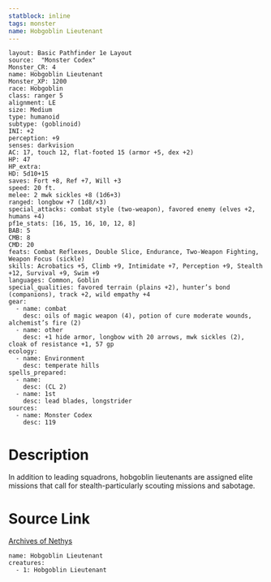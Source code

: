 ```yaml
---
statblock: inline
tags: monster
name: Hobgoblin Lieutenant
---
```

```statblock
layout: Basic Pathfinder 1e Layout
source:  "Monster Codex"
Monster_CR: 4
name: Hobgoblin Lieutenant
Monster_XP: 1200
race: Hobgoblin
class: ranger 5
alignment: LE
size: Medium
type: humanoid
subtype: (goblinoid)
INI: +2
perception: +9
senses: darkvision
AC: 17, touch 12, flat-footed 15 (armor +5, dex +2)
HP: 47
HP_extra: 
HD: 5d10+15
saves: Fort +8, Ref +7, Will +3
speed: 20 ft.
melee: 2 mwk sickles +8 (1d6+3)
ranged: longbow +7 (1d8/×3)
special_attacks: combat style (two-weapon), favored enemy (elves +2, humans +4)
pf1e_stats: [16, 15, 16, 10, 12, 8]
BAB: 5
CMB: 8
CMD: 20
feats: Combat Reflexes, Double Slice, Endurance, Two-Weapon Fighting, Weapon Focus (sickle)
skills: Acrobatics +5, Climb +9, Intimidate +7, Perception +9, Stealth +12, Survival +9, Swim +9
languages: Common, Goblin
special_qualities: favored terrain (plains +2), hunter’s bond (companions), track +2, wild empathy +4
gear:
  - name: combat
    desc: oils of magic weapon (4), potion of cure moderate wounds, alchemist’s fire (2)
  - name: other
    desc: +1 hide armor, longbow with 20 arrows, mwk sickles (2), cloak of resistance +1, 57 gp
ecology:
  - name: Environment
    desc: temperate hills
spells_prepared:
  - name:
    desc: (CL 2)
  - name: 1st
    desc: lead blades, longstrider
sources:
  - name: Monster Codex
    desc: 119
```
# Description
In addition to leading squadrons, hobgoblin lieutenants are assigned elite missions that call for stealth-particularly scouting missions and sabotage.
# Source Link
[Archives of Nethys](https://aonprd.com/MonsterDisplay.aspx?ItemName=Hobgoblin%20Lieutenant)
```encounter-table
name: Hobgoblin Lieutenant
creatures:
  - 1: Hobgoblin Lieutenant
```
